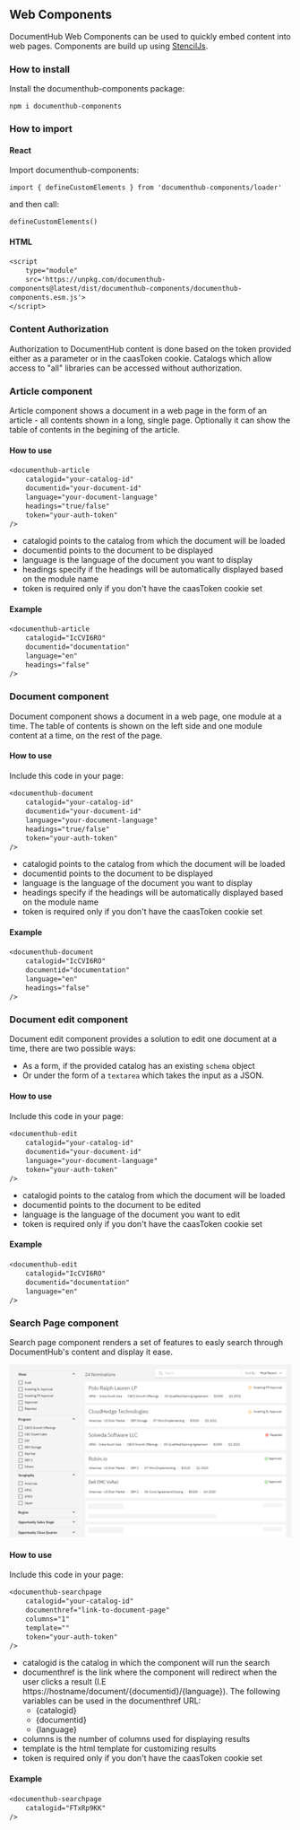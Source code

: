 ## Web Components

DocumentHub Web Components can be used to quickly embed content into web pages. Components are build up using [StencilJs](https://stenciljs.com/docs/introduction).

### How to install

Install the documenthub-components package:

```
npm i documenthub-components
```


### How to import

#### React

Import documenthub-components:

```
import { defineCustomElements } from 'documenthub-components/loader'
```

and then call:

```
defineCustomElements()
```

#### HTML

```
<script 
    type="module" 
    src='https://unpkg.com/documenthub-components@latest/dist/documenthub-components/documenthub-components.esm.js'>
</script>
```



### Content Authorization

Authorization to DocumentHub content is done based on the token provided either as a parameter or in the caasToken cookie.
Catalogs which allow access to "all" libraries can be accessed without authorization.



### Article component

Article component shows a document in a web page in the form of an article - all contents shown in a long, single page. Optionally it can show the table of contents in the begining of the article.

#### How to use

```
<documenthub-article
    catalogid="your-catalog-id"
    documentid="your-document-id"
    language="your-document-language"
    headings="true/false"
    token="your-auth-token"
/>
```
        
- catalogid points to the catalog from which the document will be loaded
- documentid points to the document to be displayed
- language is the language of the document you want to display
- headings specify if the headings will be automatically displayed based on the module name
- token is required only if you don't have the caasToken cookie set


#### Example

```
<documenthub-article
    catalogid="IcCVI6RO"
    documentid="documentation"
    language="en"
    headings="false"
/>
```


### Document component

Document component shows a document in a web page, one module at a time. The table of contents is shown on the left side and one module content at a time, on the rest of the page. 

#### How to use

Include this code in your page:
```
<documenthub-document
    catalogid="your-catalog-id"
    documentid="your-document-id"
    language="your-document-language"
    headings="true/false"
    token="your-auth-token"
/>
```

- catalogid points to the catalog from which the document will be loaded
- documentid points to the document to be displayed
- language is the language of the document you want to display
- headings specify if the headings will be automatically displayed based on the module name
- token is required only if you don't have the caasToken cookie set


#### Example

```
<documenthub-document
    catalogid="IcCVI6RO"
    documentid="documentation"
    language="en"
    headings="false"
/>
```

### Document edit component

Document edit component provides a solution to edit one document at a time, there are two possible ways:
 - As a form, if the provided catalog has an existing ```schema``` object
 - Or under the form of a ```textarea``` which takes the input as a JSON.

#### How to use

Include this code in your page:
```
<documenthub-edit
    catalogid="your-catalog-id"
    documentid="your-document-id"
    language="your-document-language"
    token="your-auth-token"
/>
```

- catalogid points to the catalog from which the document will be loaded
- documentid points to the document to be edited
- language is the language of the document you want to edit
- token is required only if you don't have the caasToken cookie set


#### Example

```
<documenthub-edit
    catalogid="IcCVI6RO"
    documentid="documentation"
    language="en"
/>
```

### Search Page component

Search page component renders a set of features to easly search through DocumentHub's content and display it ease.

![Architecture](_attachments/searchpage-component.png)

#### How to use

Include this code in your page:

```
<documenthub-searchpage 
    catalogid="your-catalog-id" 
    documenthref="link-to-document-page"
    columns="1"
    template=""
    token="your-auth-token" 
/>
```

- catalogid is the catalog in which the component will run the search
- documenthref is the link where the component will redirect when the user clicks a result (I.E https://hostname/document/{documentid}/{language}).
  The following variables can be used in the documenthref URL:
    - {catalogid}
    - {documentid}
    - {language}
- columns is the number of columns used for displaying results
- template is the html template for customizing results
- token is required only if you don't have the caasToken cookie set


#### Example

```
<documenthub-searchpage
    catalogid="FTxRp9KK"
/>
```
